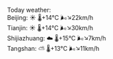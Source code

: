 Today weather:  
Beijing: ☀️ 🌡️+14°C 🌬️↘22km/h  
Tianjin: ☀️ 🌡️+14°C 🌬️↘30km/h  
Shijiazhuang: ☁️ 🌡️+15°C 🌬️↘7km/h  
Tangshan: ⛅️  🌡️+13°C 🌬️↘11km/h  
